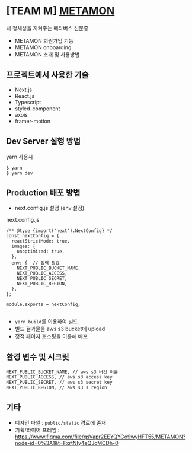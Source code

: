 # [TEAM M] [METAMON](http://metamon.hackathon.sparcs.org/)


내 정체성을 지켜주는 메타버스 신분증


- METAMON 회원가입 기능
- METAMON onboarding
- METAMON 소개 및 사용방법 

## 프로젝트에서 사용한 기술

- Next.js
- React.js
- Typescript
- styled-component
- axois
- framer-motion

## Dev Server 실행 방법

yarn 사용시

```
$ yarn
$ yarn dev
```

## Production 배포 방법

- next.config.js 설정 (env 설정)

next.config.js

```
/** @type {import('next').NextConfig} */
const nextConfig = {
  reactStrictMode: true,
  images: {
    unoptimized: true,
  },
  env: {  // 입력 필요
    NEXT_PUBLIC_BUCKET_NAME,
    NEXT_PUBLIC_ACCESS,
    NEXT_PUBLIC_SECRET,
    NEXT_PUBLIC_REGION,
  },
};

module.exports = nextConfig;


```

- `yarn build`를 이용하여 빌드
- 빌드 결과물을 aws s3 bucket에 upload
- 정적 페이지 호스팅을 이용해 배포

## 환경 변수 및 시크릿

```
NEXT_PUBLIC_BUCKET_NAME, // aws s3 버킷 이름
NEXT_PUBLIC_ACCESS, // aws s3 access key
NEXT_PUBLIC_SECRET, // aws s3 secret key
NEXT_PUBLIC_REGION, // aws s3 s region
```

## 기타

- 디자인 파일 : `public/static` 경로에 존재
- 기획/와이어 프레임 : https://www.figma.com/file/qsVapr2EEYQYCo9wyHFT55/METAMON?node-id=0%3A1&t=FxrtNIy4eQJcMCDh-0
